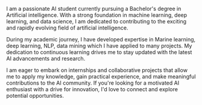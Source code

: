 I am a passionate AI student currently pursuing a Bachelor's degree in Artificial intelligence. With a strong foundation in machine learning, deep learning, and data science, I am dedicated to contributing to the exciting and rapidly evolving field of artificial intelligence.

During my academic journey, I have developed expertise in Marine learning, deep learning, NLP, data mining which I have applied to many projects. My dedication to continuous learning drives me to stay updated with the latest AI advancements and research.

I am eager to embark on internships and collaborative projects that allow me to apply my knowledge, gain practical experience, and make meaningful contributions to the AI community. If you're looking for a motivated AI enthusiast with a drive for innovation, I'd love to connect and explore potential opportunities.
